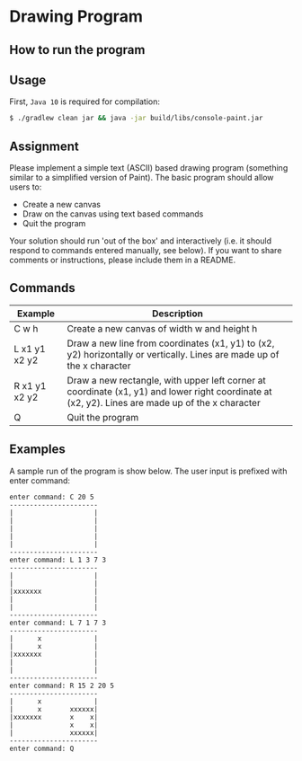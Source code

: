 # Drawing Program

## How to run the program

## Usage

First, `Java 10` is required for compilation:

```sh
$ ./gradlew clean jar && java -jar build/libs/console-paint.jar
```

## Assignment

Please implement a simple text (ASCII) based drawing program (something similar to a simplified version of Paint). The basic program
should allow users to:

* Create a new canvas
* Draw on the canvas using text based commands
* Quit the program

Your solution should run 'out of the box' and interactively (i.e. it should respond to commands entered manually, see below). If you want to
share comments or instructions, please include them in a README.

## Commands

| Example  | Description |
| ------------- | ------------- |
| C w h  | Create a new canvas of width w and height h  |
| L x1 y1 x2 y2| Draw a new line from coordinates (x1, y1) to (x2, y2) horizontally or vertically. Lines are made up of the x character  |
| R x1 y1 x2 y2| Draw a new rectangle, with upper left corner at coordinate (x1, y1) and lower right coordinate at (x2, y2). Lines are made up of the x character  |
| Q | Quit the program  |


## Examples

A sample run of the program is show below. The user input is prefixed with enter command:

```
enter command: C 20 5
----------------------
|                    |
|                    |
|                    |
|                    |
|                    |
----------------------
enter command: L 1 3 7 3
----------------------
|                    |
|                    |
|xxxxxxx             |
|                    |
|                    |
----------------------
enter command: L 7 1 7 3
----------------------
|      x             |
|      x             |
|xxxxxxx             |
|                    |
|                    |
----------------------
enter command: R 15 2 20 5
----------------------
|      x             |
|      x       xxxxxx|
|xxxxxxx       x    x|
|              x    x|
|              xxxxxx|
----------------------
enter command: Q

```